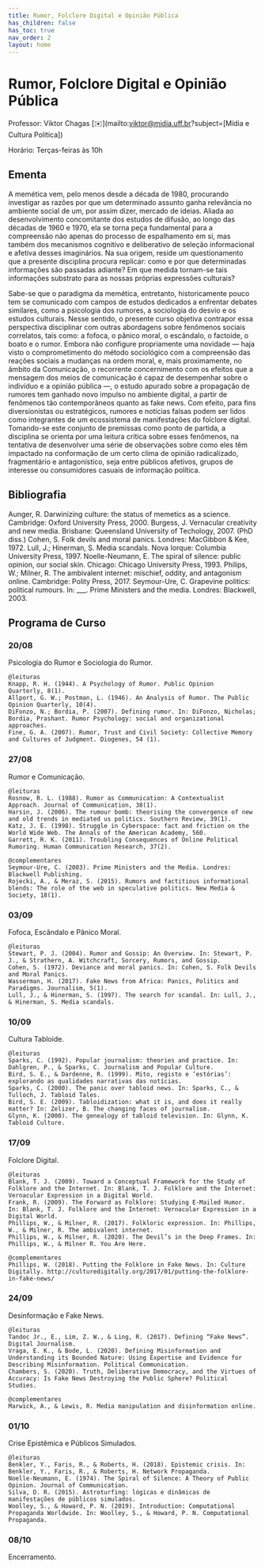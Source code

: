 ```yaml
---
title: Rumor, Folclore Digital e Opinião Pública
has_children: false
has_toc: true
nav_order: 2
layout: home
---
```


# Rumor, Folclore Digital e Opinião Pública

Professor: Viktor Chagas [✉️](mailto:viktor@midia.uff.br?subject=[Mídia e Cultura Política])

Horário: Terças-feiras às 10h

## Ementa

A memética vem, pelo menos desde a década de 1980, procurando investigar as razões por que um determinado assunto ganha relevância no ambiente social de um, por assim dizer, mercado de ideias. Aliada ao desenvolvimento concomitante dos estudos de difusão, ao longo das décadas de 1960 e 1970, ela se torna peça fundamental para a compreensão não apenas do processo de espalhamento em si, mas também dos mecanismos cognitivo e deliberativo de seleção informacional e afetiva desses imaginários. Na sua origem, reside um questionamento que a presente disciplina procura replicar: como e por que determinadas informações são passadas adiante? Em que medida tornam-se tais informações substrato para as nossas próprias expressões culturais?

Sabe-se que o paradigma da memética, entretanto, historicamente pouco tem se comunicado com campos de estudos dedicados a enfrentar debates similares, como a psicologia dos rumores, a sociologia do desvio e os estudos culturais. Nesse sentido, o presente curso objetiva contrapor essa perspectiva disciplinar com outras abordagens sobre fenômenos sociais correlatos, tais como: a fofoca, o pânico moral, o escândalo, o factoide, o boato e o rumor. Embora não configure propriamente uma novidade — haja visto o comprometimento do método sociológico com a compreensão das reações sociais a mudanças na ordem moral, e, mais proximamente, no âmbito da Comunicação, o recorrente concernimento com os efeitos que a mensagem dos meios de comunicação é capaz de desempenhar sobre o indivíduo e a opinião pública —, o estudo apurado sobre a propagação de rumores tem ganhado novo impulso no ambiente digital, a partir de fenômenos tão contemporâneos quanto as fake news. Com efeito, para fins diversionistas ou estratégicos, rumores e notícias falsas podem ser lidos como integrantes de um ecossistema de manifestações do folclore digital. Tomando-se este conjunto de premissas como ponto de partida, a disciplina se orienta por uma leitura crítica sobre esses fenômenos, na tentativa de desenvolver uma série de observações sobre como eles têm impactado na conformação de um certo clima de opinião radicalizado, fragmentário e antagonístico, seja entre públicos afetivos, grupos de interesse ou consumidores casuais de informação política.


## Bibliografia

Aunger, R. Darwinizing culture: the status of memetics as a science. Cambridge: Oxford
University Press, 2000.
Burgess, J. Vernacular creativity and new media. Brisbane: Queensland University of
Techology, 2007. (PhD diss.)
Cohen, S. Folk devils and moral panics. Londres: MacGibbon &amp; Kee, 1972.
Lull, J.; Hinerman, S. Media scandals. Nova Iorque: Columbia University Press, 1997.
Noelle-Neumann, E. The spiral of silence: public opinion, our social skin. Chicago: Chicago
University Press, 1993.
Philips, W.; Milner, R. The ambivalent internet: mischief, oddity, and antagonism online.
Cambridge: Polity Press, 2017.
Seymour-Ure, C. Grapevine politics: political rumours. In: ___. Prime Ministers and the media.
Londres: Blackwell, 2003.


## Programa de Curso

### 20/08

Psicologia do Rumor e Sociologia do Rumor.

```
@leituras  
Knapp, R. H. (1944). A Psychology of Rumor. Public Opinion Quarterly, 8(1).
Allport, G. W.; Postman, L. (1946). An Analysis of Rumor. The Public Opinion Quarterly, 10(4).
DiFonzo, N.; Bordia, P. (2007). Defining rumor. In: DiFonzo, Nicholas; Bordia, Prashant. Rumor Psychology: social and organizational approaches.
Fine, G. A. (2007). Rumor, Trust and Civil Society: Collective Memory and Cultures of Judgment. Diogenes, 54 (1). 
```


### 27/08

Rumor e Comunicação.

```
@leituras  
Rosnow, R. L. (1988). Rumor as Communication: A Contextualist Approach. Journal of Communication, 38(1).
Harsin, J. (2006). The rumour bomb: theorising the convergence of new and old trends in mediated us politics. Southern Review, 39(1). 
Katz, J. E. (1998). Struggle in Cyberspace: fact and friction on the World Wide Web. The Annals of the American Academy, 560.
Garrett, R. K. (2011). Troubling Consequences of Online Political Rumoring. Human Communication Research, 37(2).

@complementares  
Seymour-Ure, C. (2003). Prime Ministers and the Media. Londres: Blackwell Publishing.
Rojecki, A., & Meraz, S. (2015). Rumors and factitious informational blends: The role of the web in speculative politics. New Media & Society, 18(1).
```


### 03/09

Fofoca, Escândalo e Pânico Moral.

```
@leituras  
Stewart, P. J. (2004). Rumor and Gossip: An Overview. In: Stewart, P. J., & Strathern, A. Witchcraft, Sorcery, Rumors, and Gossip.
Cohen, S. (1972). Deviance and moral panics. In: Cohen, S. Folk Devils and Moral Panics.
Wasserman, H. (2017). Fake News from Africa: Panics, Politics and Paradigms. Journalism, 5(1).
Lull, J., & Hinerman, S. (1997). The search for scandal. In: Lull, J., & Hinerman, S. Media scandals.  
```


### 10/09

Cultura Tabloide.

```
@leituras  
Sparks, C. (1992). Popular journalism: theories and practice. In: Dahlgren, P., & Sparks, C. Journalism and Popular Culture.  
Bird, S. E., & Dardenne, R. (1999). Mito, registo e ‘estórias’: explorando as qualidades narrativas das notícias.  
Sparks, C. (2000). The panic over tabloid news. In: Sparks, C., & Tulloch, J. Tabloid Tales.
Bird, S. E. (2009). Tabloidization: what it is, and does it really matter? In: Zelizer, B. The changing faces of journalism.  
Glynn, K. (2000). The genealogy of tabloid television. In: Glynn, K. Tabloid Culture.  
```


### 17/09

Folclore Digital.

```
@leituras 
Blank, T. J. (2009). Toward a Conceptual Framework for the Study of Folklore and the Internet. In: Blank, T. J. Folklore and the Internet: Vernacular Expression in a Digital World.
Frank, R. (2009). The Forward as Folklore: Studying E-Mailed Humor. In: Blank, T. J. Folklore and the Internet: Vernacular Expression in a Digital World.
Phillips, W., & Milner, R. (2017). Folkloric expression. In: Phillips, W., & Milner, R. The ambivalent internet.  
Phillips, W., & Milner, R. (2020). The Devil’s in the Deep Frames. In: Phillips, W., & Milner R. You Are Here.

@complementares  
Phillips, W. (2018). Putting the Folklore in Fake News. In: Culture Digitally. http://culturedigitally.org/2017/01/putting-the-folklore-in-fake-news/
```


### 24/09

Desinformação e Fake News.

```
@leituras  
Tandoc Jr., E., Lim, Z. W., & Ling, R. (2017). Defining “Fake News”. Digital Journalism.
Vraga, E. K., & Bode, L. (2020). Defining Misinformation and Understanding its Bounded Nature: Using Expertise and Evidence for Describing Misinformation. Political Communication.
Chambers, S. (2020). Truth, Deliberative Democracy, and the Virtues of Accuracy: Is Fake News Destroying the Public Sphere? Political Studies.

@complementares 
Marwick, A., & Lewis, R. Media manipulation and disinformation online.
```


### 01/10

Crise Epistêmica e Públicos Simulados.

```
@leituras  
Benkler, Y., Faris, R., & Roberts, H. (2018). Epistemic crisis. In: Benkler, Y., Faris, R., & Roberts, H. Network Propaganda.
Noelle-Neumann, E. (1974). The Spiral of Silence: A Theory of Public Opinion. Journal of Communication.
Silva, D. R. (2015). Astroturfing: lógicas e dinâmicas de manifestações de públicos simulados.
Woolley, S., & Howard, P. N. (2019). Introduction: Computational Propaganda Worldwide. In: Woolley, S., & Howard, P. N. Computational Propaganda.
```


### 08/10

Encerramento.



